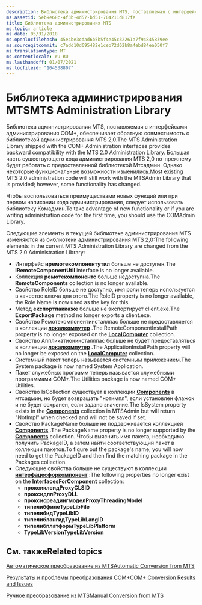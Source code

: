 ```yaml
---
description: Библиотека администрирования MTS, поставляемая с интерфейсами администрирования COM+, обеспечивает обратную совместимость с библиотекой администрирования MTS 2,0.
ms.assetid: 5eb9e68c-4f3b-4d57-bd51-704211d817fe
title: Библиотека администрирования MTS
ms.topic: article
ms.date: 05/31/2018
ms.openlocfilehash: 45e4be3cdad6b5b5f4e45c32261a7f94845839ee
ms.sourcegitcommit: c7add10d695482e1ceb72d62b8a4ebd84ea050f7
ms.translationtype: MT
ms.contentlocale: ru-RU
ms.lasthandoff: 01/07/2021
ms.locfileid: "104538807"
---
```

# <a name="mts-administration-library"></a><span data-ttu-id="4485e-103">Библиотека администрирования MTS</span><span class="sxs-lookup"><span data-stu-id="4485e-103">MTS Administration Library</span></span>

<span data-ttu-id="4485e-104">Библиотека администрирования MTS, поставляемая с интерфейсами администрирования COM+, обеспечивает обратную совместимость с библиотекой администрирования MTS 2,0.</span><span class="sxs-lookup"><span data-stu-id="4485e-104">The MTS Administration Library shipped with the COM+ Administration interfaces provides backward compatibility with the MTS 2.0 Administration Library.</span></span> <span data-ttu-id="4485e-105">Большая часть существующего кода администрирования MTS 2,0 по-прежнему будет работать с предоставленной библиотекой Мтсадмин. Однако некоторые функциональные возможности изменились.</span><span class="sxs-lookup"><span data-stu-id="4485e-105">Most existing MTS 2.0 administration code will still work with the MTSAdmin Library that is provided; however, some functionality has changed.</span></span>

<span data-ttu-id="4485e-106">Чтобы воспользоваться преимуществами новых функций или при первом написании кода администрирования, следует использовать библиотеку Комадмин.</span><span class="sxs-lookup"><span data-stu-id="4485e-106">To take advantage of new functionality or if you are writing administration code for the first time, you should use the COMAdmin Library.</span></span>

<span data-ttu-id="4485e-107">Следующие элементы в текущей библиотеке администрирования MTS изменяются из библиотеки администрирования MTS 2,0:</span><span class="sxs-lookup"><span data-stu-id="4485e-107">The following elements in the current MTS Administration Library are changed from the MTS 2.0 Administration Library:</span></span>

-   <span data-ttu-id="4485e-108">Интерфейс **иремотекомпонентутил** больше не доступен.</span><span class="sxs-lookup"><span data-stu-id="4485e-108">The **IRemoteComponentUtil** interface is no longer available.</span></span>
-   <span data-ttu-id="4485e-109">Коллекция **ремотекомпонентс** больше недоступна.</span><span class="sxs-lookup"><span data-stu-id="4485e-109">The **RemoteComponents** collection is no longer available.</span></span>
-   <span data-ttu-id="4485e-110">Свойство RoleID больше не доступно, имя роли теперь используется в качестве ключа для этого.</span><span class="sxs-lookup"><span data-stu-id="4485e-110">The RoleID property is no longer available, the Role Name is now used as the key for this.</span></span>
-   <span data-ttu-id="4485e-111">Метод **експортпаккаже** больше не экспортирует client.exe.</span><span class="sxs-lookup"><span data-stu-id="4485e-111">The **ExportPackage** method no longer exports a client.exe.</span></span>
-   <span data-ttu-id="4485e-112">Свойство Ремотекомпонентинсталлпас больше не предоставляется в коллекции [**локалкомпутер**](localcomputer.md) .</span><span class="sxs-lookup"><span data-stu-id="4485e-112">The RemoteComponentInstallPath property is no longer exposed on the [**LocalComputer**](localcomputer.md) collection.</span></span>
-   <span data-ttu-id="4485e-113">Свойство Аппликатионинсталлпас больше не будет предоставляться в коллекции [**локалкомпутер**](localcomputer.md) .</span><span class="sxs-lookup"><span data-stu-id="4485e-113">The ApplicationInstallPath property will no longer be exposed on the [**LocalComputer**](localcomputer.md) collection.</span></span>
-   <span data-ttu-id="4485e-114">Системный пакет теперь называется системным приложением.</span><span class="sxs-lookup"><span data-stu-id="4485e-114">The System package is now named System Application.</span></span>
-   <span data-ttu-id="4485e-115">Пакет служебных программ теперь называется служебными программами COM+.</span><span class="sxs-lookup"><span data-stu-id="4485e-115">The Utilities package is now named COM+ Utilities.</span></span>
-   <span data-ttu-id="4485e-116">Свойство IsCollection существует в коллекции [**Components**](components.md) в мтсадмин, но будет возвращать "нотимпл", если установлен флажок и не будет сохранен, если задано значение.</span><span class="sxs-lookup"><span data-stu-id="4485e-116">The IsSystem property exists in the [**Components**](components.md) collection in MTSAdmin but will return "NotImpl" when checked and will not be saved if set.</span></span>
-   <span data-ttu-id="4485e-117">Свойство PackageName больше не поддерживается коллекцией [**Components**](components.md) .</span><span class="sxs-lookup"><span data-stu-id="4485e-117">The PackageName property is no longer supported by the [**Components**](components.md) collection.</span></span> <span data-ttu-id="4485e-118">Чтобы выяснить имя пакета, необходимо получить PackageID, а затем найти соответствующий пакет в коллекции пакетов.</span><span class="sxs-lookup"><span data-stu-id="4485e-118">To figure out the package's name, you will now need to get the PackageID and then find the matching package in the Packages collection.</span></span>
-   <span data-ttu-id="4485e-119">Следующие свойства больше не существуют в коллекции [**интерфацесфоркомпонент**](interfacesforcomponent.md) :</span><span class="sxs-lookup"><span data-stu-id="4485e-119">The following properties no longer exist on the [**InterfacesForComponent**](interfacesforcomponent.md) collection:</span></span>
    -   <span data-ttu-id="4485e-120">**проксиклсид**</span><span class="sxs-lookup"><span data-stu-id="4485e-120">**ProxyCLSID**</span></span>
    -   <span data-ttu-id="4485e-121">**проксидлл**</span><span class="sxs-lookup"><span data-stu-id="4485e-121">**ProxyDLL**</span></span>
    -   <span data-ttu-id="4485e-122">**проксисреадингмодел**</span><span class="sxs-lookup"><span data-stu-id="4485e-122">**ProxyThreadingModel**</span></span>
    -   <span data-ttu-id="4485e-123">**типелибфиле**</span><span class="sxs-lookup"><span data-stu-id="4485e-123">**TypeLibFile**</span></span>
    -   <span data-ttu-id="4485e-124">**типелибид**</span><span class="sxs-lookup"><span data-stu-id="4485e-124">**TypeLibID**</span></span>
    -   <span data-ttu-id="4485e-125">**типелиблангид**</span><span class="sxs-lookup"><span data-stu-id="4485e-125">**TypeLibLangID**</span></span>
    -   <span data-ttu-id="4485e-126">**типелибплатформ**</span><span class="sxs-lookup"><span data-stu-id="4485e-126">**TypeLibPlatform**</span></span>
    -   <span data-ttu-id="4485e-127">**TypeLibVersion**</span><span class="sxs-lookup"><span data-stu-id="4485e-127">**TypeLibVersion**</span></span>

## <a name="related-topics"></a><span data-ttu-id="4485e-128">См. также</span><span class="sxs-lookup"><span data-stu-id="4485e-128">Related topics</span></span>

<dl> <dt>

[<span data-ttu-id="4485e-129">Автоматическое преобразование из MTS</span><span class="sxs-lookup"><span data-stu-id="4485e-129">Automatic Conversion from MTS</span></span>](automatic-conversion-from-mts.md)
</dt> <dt>

[<span data-ttu-id="4485e-130">Результаты и проблемы преобразования COM+</span><span class="sxs-lookup"><span data-stu-id="4485e-130">COM+ Conversion Results and Issues</span></span>](com--conversion-results-and-issues.md)
</dt> <dt>

[<span data-ttu-id="4485e-131">Ручное преобразование из MTS</span><span class="sxs-lookup"><span data-stu-id="4485e-131">Manual Conversion from MTS</span></span>](manual-conversion-from-mts.md)
</dt> </dl>

 

 




